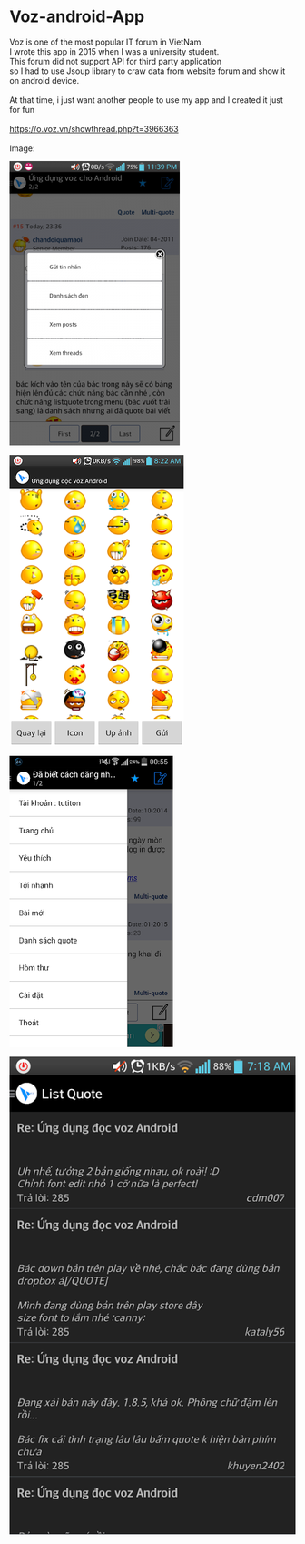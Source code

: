 # Voz-android-App

Voz is one of the most popular IT forum in VietNam.<br/>
I wrote this app in 2015 when I was a university student.<br/>
This forum did not support API for third party application <br/>
so I had to use Jsoup library to craw data from website forum and show it on android device.<br/>
<br/>
At that time, i just want another people to use my app and I created it just for fun<br/>
<br/>
https://o.voz.vn/showthread.php?t=3966363<br/>
<br/>
Image:<br/>

![alt text](https://github.com/dohai2105/Voz-android-App/blob/main/bg/1.png)

![alt text](https://github.com/dohai2105/Voz-android-App/blob/main/bg/2.png)

![alt text](https://github.com/dohai2105/Voz-android-App/blob/main/bg/3.png)

![alt text](https://github.com/dohai2105/Voz-android-App/blob/main/bg/4.png)
